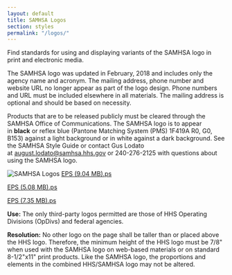 ```yaml
---
layout: default
title: SAMHSA Logos
section: styles
permalink: "/logos/"
---
```


Find standards for using and displaying variants of the SAMHSA logo in print and electronic media.

The SAMHSA logo was updated in February, 2018 and includes only the agency name and acronym. The mailing address, phone number and website URL no longer appear as part of the logo design. Phone numbers and URL must be included elsewhere in all materials. The mailing address is optional and should be based on necessity.

Products that are to be released publicly must be cleared through the SAMHSA Office of Communications. The SAMHSA logo is to appear in **black** or reflex blue (Pantone Matching System (PMS) 1F419A R0, G0, B153) against a light b​ackground or in white against a dark background. See the SAMHSA Style Guide or contact Gus Lodato at [august.lodato@samhsa.hhs.gov​](mailto:august.lodato@samhsa.hhs.gov) or 240-276-2125 with questions about using the SAMHSA logo.

![SAMHSA Logos](../assets/img/SAMHSA_logo.png)
[EPS (9.04 MB).ps](/assets/img/EPS_(9.04_MB).ps)

[EPS (5.08 MB).ps](/assets/img/EPS_(5.08_MB).ps)

[EPS (7.35 MB).ps](/assets/img/EPS_(7.35_MB).ps)

**Use:** The only third-party logos permitted are those of HHS Operating Divisions (OpDivs) and federal agencies.

**Resolution:** No other logo on the page shall be taller than or placed above the HHS logo. Therefore, the minimum height of the HHS logo must be 7/8" when used with the SAMHSA logo on web-based materials or on standard 8-1/2"x11" print products. Like the SAMHSA logo, the proportions and elements in the combined HHS/SAMHSA logo may not be altered.
